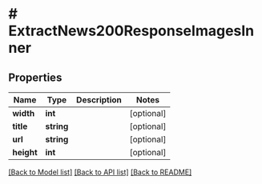 # # ExtractNews200ResponseImagesInner

## Properties

Name | Type | Description | Notes
------------ | ------------- | ------------- | -------------
**width** | **int** |  | [optional]
**title** | **string** |  | [optional]
**url** | **string** |  | [optional]
**height** | **int** |  | [optional]

[[Back to Model list]](../../README.md#models) [[Back to API list]](../../README.md#endpoints) [[Back to README]](../../README.md)
